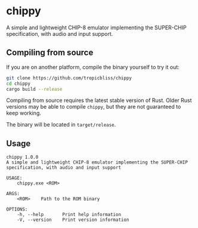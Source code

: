 # chippy

A simple and lightweight CHIP-8 emulator implementing the SUPER-CHIP specification, with audio and input support.

## Compiling from source

If you are on another platform, compile the binary yourself to try it out:

```sh
git clone https://github.com/tropicbliss/chippy
cd chippy
cargo build --release
```

Compiling from source requires the latest stable version of Rust. Older Rust versions may be able to compile `chippy`, but they are not guaranteed to keep working.

The binary will be located in `target/release`.

## Usage

```
chippy 1.0.0
A simple and lightweight CHIP-8 emulator implementing the SUPER-CHIP specification, with audio and input support

USAGE:
    chippy.exe <ROM>

ARGS:
    <ROM>    Path to the ROM binary

OPTIONS:
    -h, --help       Print help information
    -V, --version    Print version information
```
